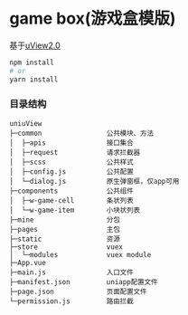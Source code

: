 # game box(游戏盒模版)
基于[uView2.0](https://www.uviewui.com/components/intro.html)
```bash
npm install
# or
yarn install
```

### 目录结构
```
uniuView
├─common          		公共模块、方法
│  ├─apis         		接口集合
│  ├─request      		请求拦截器
│  ├─scss         		公共样式
│  ├─config.js    		公共配置
│  └─dialog.js    		原生弹窗框，仅app可用
├─components      		公共组件
│  ├─w-game-cell		条状列表
│  └─w-game-item		小块状列表
├─mine            		分包
├─pages           		主包
├─static          		资源
├─store           		vuex
│  └─modules      		vuex module
├─App.vue         
├─main.js         		入口文件
├─manifest.json   		uniapp配置文件
├─page.json       		页面配置文件
└─permission.js   		路由拦截
```

